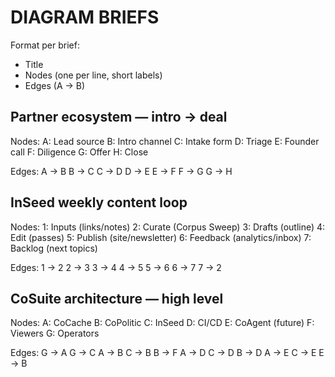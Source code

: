# DIAGRAM BRIEFS
Format per brief:
- Title
- Nodes (one per line, short labels)
- Edges (A → B)

## Partner ecosystem — intro → deal
Nodes:
A: Lead source
B: Intro channel
C: Intake form
D: Triage
E: Founder call
F: Diligence
G: Offer
H: Close

Edges:
A → B
B → C
C → D
D → E
E → F
F → G
G → H

## InSeed weekly content loop
Nodes:
1: Inputs (links/notes)
2: Curate (Corpus Sweep)
3: Drafts (outline)
4: Edit (passes)
5: Publish (site/newsletter)
6: Feedback (analytics/inbox)
7: Backlog (next topics)

Edges:
1 → 2
2 → 3
3 → 4
4 → 5
5 → 6
6 → 7
7 → 2

## CoSuite architecture — high level
Nodes:
A: CoCache
B: CoPolitic
C: InSeed
D: CI/CD
E: CoAgent (future)
F: Viewers
G: Operators

Edges:
G → A
G → C
A → B
C → B
B → F
A → D
C → D
B → D
A → E
C → E
E → B

